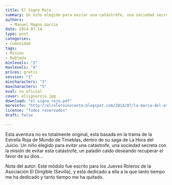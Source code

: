 ```yaml
---
title: El Signo Rojo
summary: Un niño elegido para evitar una catástrofe, una sociedad secreta con la misión de evitar esta catástrofe, un paladín caído deseando recuperar el favor de su dios...
authors:
  - Manuel Magno García
date: 2014-07-14
type: post
categories:
- Comunidad
tags:
- Misión
- Robleda
minlevels: "2"
maxlevels: "4"
prices: gratis
session: "1"
mincharacters: "3"
maxcharacters: "5"
eval: no oficial
cover: elsignorojo.jpg
download: "el signo rojo.pdf"
moreinfo: "http://elroleroinocente.blogspot.com/2014/07/la-marca-del-este-simple-pero-eficaz.html"
license: "Todos reservados"
draft: false

---
```


Esta aventura no es totalmente original, está basada en la trama de la Estrella Roja de Mundo de Tinieblas, dentro de su saga de La Hora del Juicio. Un niño elegido para evitar una catástrofe, una sociedad secreta con la misión de evitar esta catástrofe, un paladín caído deseando recuperar el favor de su dios...

Nota del autor:
Este módulo fue escrito para los Jueves Roleros de la Asociación El Dirigible (Sevilla), y está dedicado a ella a la que tanto tiempo me ha dedicado y tanto tiempo me ha quitado.
